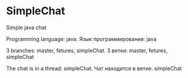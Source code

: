 # SimpleChat
Simple java chat

Programming language: java. 
Язык программирования: java


3 branches: master, fetures, simpleChat. 
3 ветки: master, fetures, simpleChat

The chat is in a thread: simpleChat. 
Чат находится в ветке:  simpleChat

